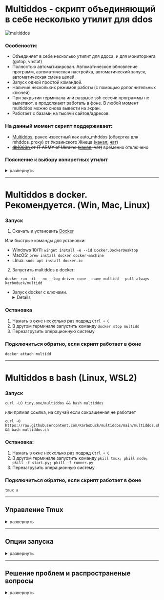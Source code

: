 # **Multiddos - скрипт объединяющий в себе несколько утилит для ddos**

![multiddos](https://user-images.githubusercontent.com/53382906/161972523-a1197762-a166-45f2-9b68-6e13cc940d99.gif)

### **Особености**:
* Объединяет в себе несколько утилит для ддоса, и для мониторинга (gotop, vnstat)
* Полностью автоматизирован. Автоматическое обновление программ, автоматическая настройка, автоматический запуск, автоматическая смена целей.
* Запуск одной простой командой.
* Наличие нескольких режимов работы (с помощью дополнительных ключей)
* При закрытии терминала или разрыве ssh сессии программы не вылетают, а продолжают работать в фоне. В любой момент multiddos можно снова вывести на экран.
* Работает с базами на тысячи сайтов/адресов.

### **На данный момент скрипт поддерживает:**
* [Multiddos](https://github.com/KarboDuck/multiddos), ранее известный как auto_mhddos (обвертка для mhddos_proxy) от Украинского Жнеца ([канал](https://t.me/ukrainian_reaper_ddos), [чат](https://t.me/+azRzzKp-STpkMjNi))
* ~~[db1000n ](https://github.com/Arriven/db1000n) от IT ARMY of Ukraine ([канал](https://t.me/itarmyofukraine2022), чат)~~ временно отключено

### **Пояснение к выбору конкретных утилит**
<details>
<summary>развернуть</summary>
 
Мы хотели собрать утилиты, которые:
* Можно полностью автоматизировать
* Имеют хорошую эффективность и поддерживаются разработчиками
* Умеют работать через прокси

Полностью данным требованиям соответствует только mhddos_proxy. DB1000N не умеет работать через прокси. Поэтому на данном этапе по умолчанию используется только mhddos_proxy.
 
</details>

---
# **Multiddos в docker. Рекомендуется.** (Win, Mac, Linux)

### **Запуск**

1. Скачать и установить [Docker](https://docs.docker.com/get-docker/)

Или быстрые команды для установки:

* Windows 10/11: `winget install -e --id Docker.DockerDesktop`
* MacOS: `brew install docker docker-machine`
* LInux: `sudo apt install docker.io`

2. Запустить multiddos в docker:
```
docker run -it --rm --log-driver none --name multidd --pull always karboduck/multidd
```

* Запуск docker c ключами. <details> Docker версия поддерживает те же ключи, что и bash версия. Прописывайте их точно так же в конце команды. `docker run -it --rm --log-driver none --name multidd --pull always karboduck/multidd --lite --lang en` Подробнее про ключи читайте ниже в разделе **Опции запуска**.

### **Остановка**
1. Нажать в окне несколько раз подряд `Ctrl + C`
2. В другом терминале запустить команду `docker stop multidd`
3. Перезагрузить операционную систему

### **Подключиться обратно, если скрипт работает в фоне**
```
docker attach multidd
```

---
# **Multiddos в bash** (Linux, WSL2)

### **Запуск**

```
curl -LO tiny.one/multiddos && bash multiddos
```

или прямая ссылка, на случай если сокращенная не работает

```
curl -O https://raw.githubusercontent.com/KarboDuck/multiddos/main/multiddos.sh && bash multiddos.sh
```

</details>

### **Остановка**:
1. Нажать в окне несколько раз подряд `Ctrl + C`
2. В другом терминале запустить команду `pkill tmux; pkill node; pkill -f start.py; pkill -f runner.py`
3. Перезагрузить операционную систему

### **Подключиться обратно, если скрипт работает в фоне**
```
tmux a
```
---
## **Управление Tmux**
<details>
  <summary>развернуть</summary>

* **Свернуть Tmux**. Программы продолжат работать в фоне, и к сессии можно будет позже снова подключиться. `Нажмите Ctrl+b` отпустите `Нажмите d`

* **Закрыть сессию Tmux**. Сначала выйдите из Tmux: `Нажмите Ctrl+b` отпустите `Нажмите d`. Выполните в терминале команду `tmux kill-session -t multiddos`

* **Переподключиться к сессии Tmux**. Если у вас всего одна сессия Tmux, то используйте: `tmux a` (tmux attach). Если у вас несколько сессий, подключайтесь по имени: `tmux attach-session -t multidd`
</details>

---

## **Опции запуска**

<details>
  <summary>развернуть</summary>
  
Multiddos запускается по умолчанию с gotop и multiddos. Это стандартная конфигурация. Из этой конфигурации можно убрать gotop. Или добавить в нее утилиты: db1000n, vnstat.

Для того, чтобы убрать утилиту используется ключ со знаком "-":

`-g` убрать gotop

Для того, чтобы добавить утилиту используется ключ со знаком "+":

`+d` убрать db1000n

`+v` добавить vnstat -l (мониторинг трафика)

`-p 2000` или `--proxy-threads 2000` Использование этого ключа подключает proxy_finder и задает количество потоков для поиска. Чем выше значение, тем быстрее происходит сканирование и поиск новых прокси, но тем и выше нагрузка на CPU и сеть. Поэтому при больших значениях может падать скорость атак. 

`-t 500` или `--threads 500` задать количество потоков для mhddos_proxy

`--lite` запускает "легкий" режим. С пониженной загрузкой процессора и сети. Рекомендуется использовать, если компьютер или доступ в Интернет "тормозят". В lite режиме multiddos берет из базы 1000 случайных целей, количество потоков для mhddos_proxy = 2000.

`--plite` то же самое что `--lite` но также запускается поиск прокси с параметром --proxy-threads 1000.

Пример команды (убрать gotop, запустить proxy finder с 2000 потоков):

```
curl -LO tiny.one/multiddos && bash multiddos -g -p 2000
```

То же самое для docker:

```
docker run -it --rm --log-driver none --name multidd --pull always karboduck/multidd -g -p 2000
```

</details>

---
## **Решение проблем и распространеные вопросы**
<details>
  <summary>развернуть</summary>

1.
Основная проблема - перебои в работе сетевого адаптера. Особенно часто проявляется при запуске скрипта на виртуальной машине. Ддос пакеты влияют не только на удаленные сервера, но и на ваше железо.

Внешние проявления могут быть самыми разнообразными, нелогичными и на первый взгляд не связанными с сетью. Но, если скрипт не запускается, просто перезапустите систему и попробуйте снова. Едва ли не в 80% случаев это решает проблемы.

Если проблема повторяется, попробуйте использовать режим --lite. Если проблема все равно повторяется, значит на этой конкретной системе атаки запустить не получится.

2.
Вылетает db1000n. Это либо опять побочка проблем с сетью, смотрите пункт выше. Либо сбой самой программы, с чем мы ничего поделать не можем. Хорошая новость заключается в том, что 95% полезной работы выполняет mhddos_proxy. Пока он работает, все идет по плану. 
 
3.
Низкий трафик. В подавляющем большинстве случаев это значит, что атакуемые сайты уже лежат, либо их закрыли гео-блоком (отгородили от внешнего мира). Это нормально, наши атаки все равно приносят пользу, продолжаем работать.

Также может значить что вы используете слишком высокое кол-во потоков для атак, и ваш ПК не справляется с нагрузкой. Попробуйте запустить Multiddos в режиме --lite.

4.
Пишет что сайт или несколько сайтов недоступны и не будут атакованы. Это нормально, значит эти конкретные сайты лежат или недоступны по другим причинам. Как правило это происходит с небольшим количеством сайтов, и атаки по 90% других сайтов продолжаются.

5.
Пишет что доступно 0 сайтов. Похоже на ошибку №4, но при нормальной работе такого быть не должно. Значит либо упала сеть, либо провайдер/vpn блокирует доступ ко всем этим сайтам.

Попробуйте перезагрузить ПК. Попробуйте использовать режим --lite. Включите или если уже включен, наоборот выключите vpn.

6.
Нужен ли VPN? На данный момент не нужен. То есть при желании или необходимости его можно держать включенным, но это не обязательно, так как mhddos_proxy использует прокси.

</details>